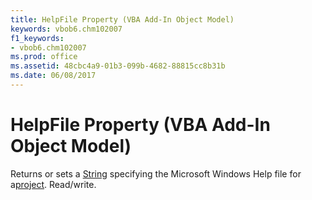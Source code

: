 ```yaml
---
title: HelpFile Property (VBA Add-In Object Model)
keywords: vbob6.chm102007
f1_keywords:
- vbob6.chm102007
ms.prod: office
ms.assetid: 48cbc4a9-01b3-099b-4682-88815cc8b31b
ms.date: 06/08/2017
---
```



# HelpFile Property (VBA Add-In Object Model)



Returns or sets a [String](vbe-glossary.md) specifying the Microsoft Windows Help file for a[project](vbe-glossary.md). Read/write.

